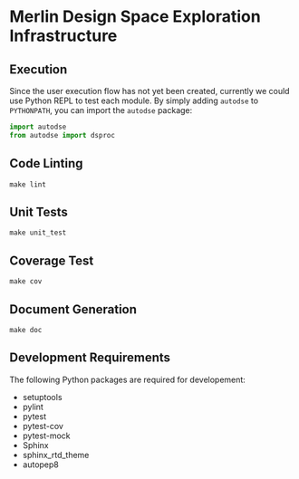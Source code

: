 Merlin Design Space Exploration Infrastructure
==============================================

Execution
---------
Since the user execution flow has not yet been created, currently we could use Python REPL to test each module.
By simply adding `autodse` to `PYTHONPATH`, you can import the `autodse` package:

```python
import autodse
from autodse import dsproc
```

Code Linting
------------
`make lint`

Unit Tests
----------
`make unit_test`

Coverage Test
-------------
`make cov`

Document Generation
-------------------
`make doc`

Development Requirements
------------------------
The following Python packages are required for developement:
* setuptools
* pylint
* pytest
* pytest-cov
* pytest-mock
* Sphinx
* sphinx_rtd_theme
* autopep8
